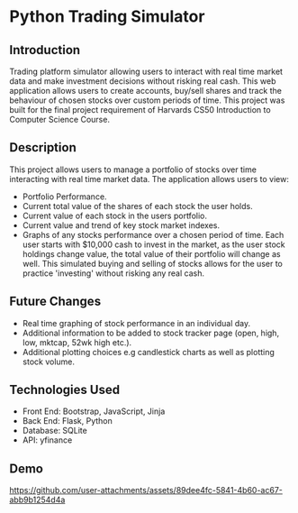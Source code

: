 # Python Trading Simulator
## Introduction
Trading platform simulator allowing users to interact with real time market data and make investment decisions without risking real cash. This web application allows users to create accounts, buy/sell shares and track the behaviour of chosen stocks over custom periods of time. This project was built for the final project requirement of Harvards CS50 Introduction to Computer Science Course.

## Description
This project allows users to manage a portfolio of stocks over time interacting with real time market data. The application allows users to view:
- Portfolio Performance.
- Current total value of the shares of each stock the user holds.
- Current value of each stock in the users portfolio.
- Current value and trend of key stock market indexes.
- Graphs of any stocks performance over a chosen period of time.
Each user starts with $10,000 cash to invest in the market, as the user stock holdings change value, the total value of their portfolio will change as well. This simulated buying and selling of stocks allows for the user to practice 'investing' without risking any real cash.

## Future Changes
- Real time graphing of stock performance in an individual day.
- Additional information to be added to stock tracker page (open, high, low, mktcap, 52wk high etc.).
- Additional plotting choices e.g candlestick charts as well as plotting stock volume.

## Technologies Used
- Front End: Bootstrap, JavaScript, Jinja
- Back End: Flask, Python
- Database: SQLite
- API: yfinance

## Demo


https://github.com/user-attachments/assets/89dee4fc-5841-4b60-ac67-abb9b1254d4a




